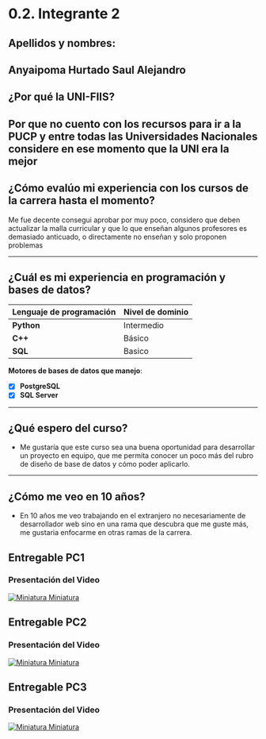 # 0.2. Integrante 2
## Apellidos y nombres:

Anyaipoma Hurtado Saul Alejandro
---
## ¿Por qué la UNI-FIIS?

Por que no cuento con los recursos para ir a la PUCP y entre todas las Universidades Nacionales considere en ese momento que la UNI era la mejor
---

## ¿Cómo evalúo mi experiencia con los cursos de la carrera hasta el momento?

Me fue decente consegui aprobar por muy poco, considero que deben actualizar la malla curricular y que lo que enseñan algunos profesores es demasiado anticuado, o directamente no enseñan y solo proponen problemas

---

## ¿Cuál es mi experiencia en programación y bases de datos?

| Lenguaje de programación | Nivel de dominio |
| ------------------------ | ---------------- |
| **Python**               | Intermedio       |
| **C++**                  | Básico           |
| **SQL**                  | Basico           |

**Motores de bases de datos que manejo**:

- [x] **PostgreSQL**
- [x] **SQL Server**

---

## ¿Qué espero del curso?

- Me gustaría que este curso sea una buena oportunidad para desarrollar un proyecto en equipo, que me permita conocer un poco más del rubro de diseño de base de datos y cómo poder aplicarlo.

---

## ¿Cómo me veo en 10 años?

- En 10 años me veo trabajando en el extranjero no necesariamente de desarrollador web sino en una rama que descubra que me guste más, me gustaria enfocarme en otras ramas de la carrera.

## Entregable PC1

### Presentación del Video

[![Miniatura Miniatura](http://img.youtube.com/vi/bjbVKWkoQ5w/0.jpg)](https://www.youtube.com/watch?v=bjbVKWkoQ5w)

## Entregable PC2

### Presentación del Video

[![Miniatura Miniatura](http://img.youtube.com/vi/OeCQwyadSKU/0.jpg)](https://www.youtube.com/watch?v=OeCQwyadSKU)

## Entregable PC3

### Presentación del Video

[![Miniatura Miniatura](http://img.youtube.com/vi/OeCQwyadSKU/0.jpg)](https://www.youtube.com/watch?v=OeCQwyadSKU)
